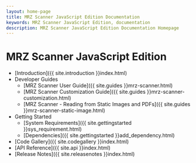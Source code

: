 ```yaml
---
layout: home-page
title: MRZ Scanner JavaScript Edition Documentation
keywords: MRZ Scanner JavaScript Edition, documentation
description: MRZ Scanner JavaScript Edition Documentation Homepage
---
```


# MRZ Scanner JavaScript Edition

- [Introduction]({{ site.introduction }}index.html)
- Developer Guides
  - [MRZ Scanner User Guide]({{ site.guides }}mrz-scanner.html)
  - [MRZ Scanner Customization Guide]({{ site.guides }}mrz-scanner-customization.html)
  - [MRZ Scanner - Reading from Static Images and PDFs]({{ site.guides }}mrz-scanner-static-image.html)
- Getting Started
  - [System Requirements]({{ site.gettingstarted }}sys_requirement.html)
  - [Dependencies]({{ site.gettingstarted }}add_dependency.html)
  <!-- - [Demo]({{ site.codegallery }}demo/index.html) -->
- [Code Gallery]({{ site.codegallery }}index.html)
- [API Reference]({{ site.api }}index.html)
- [Release Notes]({{ site.releasenotes }}index.html)

